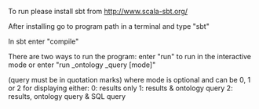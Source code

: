 To run please install sbt from http://www.scala-sbt.org/

After installing go to program path in a terminal and type "sbt"

In sbt enter "compile"

There are two ways to run the program:
enter "run" to run in the interactive mode
or
enter "run _ontology _query [mode]"

(query must be in quotation marks)
where mode is optional and can be 0, 1 or 2 for displaying either:
0: results only
1: results & ontology query
2: results, ontology query & SQL query